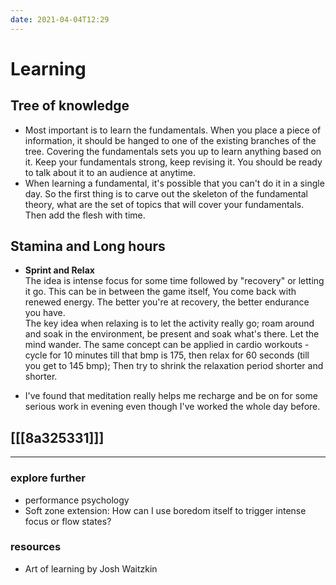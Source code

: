 ```yaml
---
date: 2021-04-04T12:29
---
```


# Learning

## Tree of knowledge
- Most important is to learn the fundamentals. When you place a piece of information, it should be hanged to one of the existing branches of the tree. Covering the fundamentals sets you  up to learn anything based on it. Keep your fundamentals strong, keep revising it. You should be ready to talk about it to an audience at anytime.
- When learning a fundamental, it's possible that  you  can't do it in a single day. So the first thing is to carve out the skeleton of the fundamental theory, what are the set of topics that will cover your fundamentals. Then add the flesh with time.


## Stamina and Long hours
- **Sprint and Relax**  
The  idea  is intense  focus for some time followed by "recovery" or letting  it  go. This can be in between the game itself, You  come back with renewed energy. The better you're  at recovery, the  better endurance you have.  
The key idea when relaxing is to let the activity really go; roam around and soak in the environment, be present and soak what's there. Let the mind wander.
The same concept can be applied in cardio workouts - cycle for 10 minutes till that bmp is 175, then relax for 60 seconds (till you get to  145 bmp); Then try to shrink the relaxation period shorter and shorter.

- I've found that meditation really helps me recharge and be on for some serious work in evening even though I've worked the whole day before.

## [[[8a325331]]]


---
### explore further
- performance psychology
- Soft zone extension: How can I use boredom itself to trigger intense focus or flow states?

### resources
- Art of learning by Josh Waitzkin
